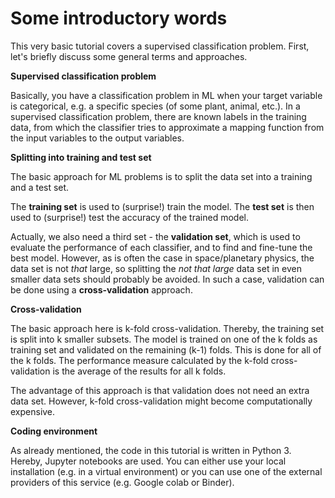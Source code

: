 Some introductory words
==========================

This very basic tutorial covers a supervised classification problem. First, let's briefly discuss some general terms and approaches.

**Supervised classification problem**

Basically, you have a classification problem in ML when your target variable is categorical, e.g. a specific species (of some plant, animal, etc.). In a supervised classification problem, there are known labels in the training data, from which the classifier tries to approximate a mapping function from the input variables to the output variables.

**Splitting into training and test set**

The basic approach for ML problems is to split the data set into a training and a test set.

The **training set** is used to (surprise!) train the model. The **test set** is then used to (surprise!) test the accuracy of the trained model.

Actually, we also need a third set - the **validation set**, which is used to evaluate the performance of each classifier, and to find and fine-tune the best model. However, as is often the case in space/planetary physics, the data set is not *that* large, so splitting the *not that large* data set in even smaller data sets should probably be avoided. In such a case, validation can be done using a **cross-validation** approach.

**Cross-validation**

The basic approach here is k-fold cross-validation. Thereby, the training set is split into k smaller subsets. The model is trained on one of the k folds as training set and validated on the remaining (k-1) folds. This is done for all of the k folds. The performance measure calculated by the k-fold cross-validation is the average of the results for all k folds.

The advantage of this approach is that validation does not need an extra data set. However, k-fold cross-validation might become computationally expensive.

**Coding environment**

As already mentioned, the code in this tutorial is written in Python 3. Hereby, Jupyter notebooks are used. You can either use your local installation (e.g. in a virtual environment) or you can use one of the external providers of this service (e.g. Google colab or Binder).
